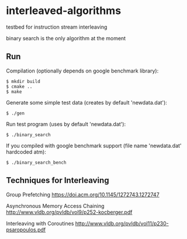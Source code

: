 # interleaved-algorithms
testbed for instruction stream interleaving

binary search is the only algorithm at the moment

## Run

Compilation (optionally depends on google benchmark library):
```
$ mkdir build
$ cmake ..
$ make
```

Generate some simple test data (creates by default 'newdata.dat'):
```
$ ./gen
```

Run test program (uses by default 'newdata.dat'):
```
$ ./binary_search
```

If you compiled with google benchmark support (file name 'newdata.dat' hardcoded atm):
```
$ ./binary_search_bench
```


## Techniques for Interleaving

Group Prefetching
https://doi.acm.org/10.1145/1272743.1272747

Asynchronous Memory Access Chaining
http://www.vldb.org/pvldb/vol9/p252-kocberger.pdf

Interleaving with Coroutines
http://www.vldb.org/pvldb/vol11/p230-psaropoulos.pdf
